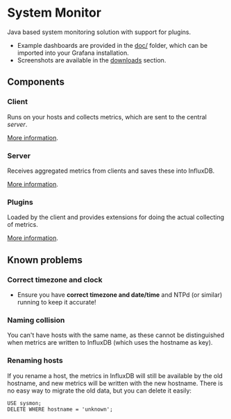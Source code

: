 # System Monitor

Java based system monitoring solution with support for plugins.

- Example dashboards are provided in the [doc/](doc) folder, which can be imported into your Grafana installation.
- Screenshots are available in the [downloads](https://bitbucket.org/mnellemann/sysmon/downloads/) section.

## Components 

### Client

Runs on your hosts and collects metrics, which are sent to the central *server*.

[More information](client/README.md).

### Server

Receives aggregated metrics from clients and saves these into InfluxDB.

[More information](server/README.md).

### Plugins

Loaded by the client and provides extensions for doing the actual collecting of metrics.

[More information](plugins/README.md).


## Known problems

### Correct timezone and clock

- Ensure you have **correct timezone and date/time** and NTPd (or similar) running to keep it accurate!

### Naming collision

You can't have hosts with the same name, as these cannot be distinguished when metrics are
written to InfluxDB (which uses the hostname as key).

### Renaming hosts

If you rename a host, the metrics in InfluxDB will still be available by the old hostname, and new metrics will be written with the new hostname. There is no easy way to migrate the old data, but you can delete it easily:

```text
USE sysmon;
DELETE WHERE hostname = 'unknown';
```